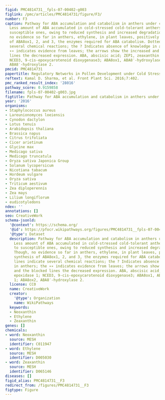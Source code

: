 ```yaml
---
figid: PMC4814731__fpls-07-00402-g003
figlink: /pmc/articles/PMC4814731/figure/F3/
number: F3
caption: Pathway for ABA accumulation and catabolism in anthers under cold stress.
  Less amount of ABA accumulated in cold-stressed cold-tolerant anthers compared to
  susceptible ones, owing to reduced synthesis and increased degradation of ABA. Though,
  no evidence so far in anthers, ethylene, in plant leaves, positively regulate synthesis
  of ABA8ox1, 2, and 3, the enzymes required for ABA catabolism. Dotted lines indicate
  several chemical reactions; the ? Indicates absence of knowledge in anthers; the
  ∗∗ indicates evidence from leaves; the arrows show the increased and the blocked
  lines the decreased expression. ABA, abscisic acid; ZEP1, zeaxanthin epoxidase 1;
  NCED3, 9-cis-epoxycarotenoid dioxygenase3; ABA8ox1, ABA8′-hydroxylase 1; ABA8ox2,
  ABA8′-hydroxylase 2.
pmcid: PMC4814731
papertitle: Regulatory Networks in Pollen Development under Cold Stress.
reftext: Kamal D. Sharma, et al. Front Plant Sci. 2016;7:402.
pmc_ranked_result_index: '28016'
pathway_score: 0.9159858
filename: fpls-07-00402-g003.jpg
figtitle: Pathway for ABA accumulation and catabolism in anthers under cold stress
year: '2016'
organisms:
- Staphylococcus aureus
- Lareunionomyces loeiensis
- Cynodon dactylon
- Lotus tenuis
- Arabidopsis thaliana
- Brassica napus
- Citrus trifoliata
- Cicer arietinum
- Glycine max
- Medicago sativa
- Medicago truncatula
- Oryza sativa Japonica Group
- Solanum lycopersicum
- Nicotiana tabacum
- Hordeum vulgare
- Oryza sativa
- Triticum aestivum
- Zea diploperennis
- Zea mays
- Lilium longiflorum
- eudicotyledons
ndex: ''
annotations: []
seo: CreativeWork
schema-jsonld:
  '@context': https://schema.org/
  '@id': https://pfocr.wikipathways.org/figures/PMC4814731__fpls-07-00402-g003.html
  '@type': Dataset
  description: Pathway for ABA accumulation and catabolism in anthers under cold stress.
    Less amount of ABA accumulated in cold-stressed cold-tolerant anthers compared
    to susceptible ones, owing to reduced synthesis and increased degradation of ABA.
    Though, no evidence so far in anthers, ethylene, in plant leaves, positively regulate
    synthesis of ABA8ox1, 2, and 3, the enzymes required for ABA catabolism. Dotted
    lines indicate several chemical reactions; the ? Indicates absence of knowledge
    in anthers; the ∗∗ indicates evidence from leaves; the arrows show the increased
    and the blocked lines the decreased expression. ABA, abscisic acid; ZEP1, zeaxanthin
    epoxidase 1; NCED3, 9-cis-epoxycarotenoid dioxygenase3; ABA8ox1, ABA8′-hydroxylase
    1; ABA8ox2, ABA8′-hydroxylase 2.
  license: CC0
  name: CreativeWork
  creator:
    '@type': Organization
    name: WikiPathways
  keywords:
  - Neoxanthin
  - Ethylene
  - Zeaxanthin
genes: []
chemicals:
- word: Neoxanthin
  source: MESH
  identifier: C011947
- word: Ethylene
  source: MESH
  identifier: D005030
- word: Zeaxanthin
  source: MESH
  identifier: D065146
diseases: []
figid_alias: PMC4814731__F3
redirect_from: /figures/PMC4814731__F3
figtype: Figure
---
```

